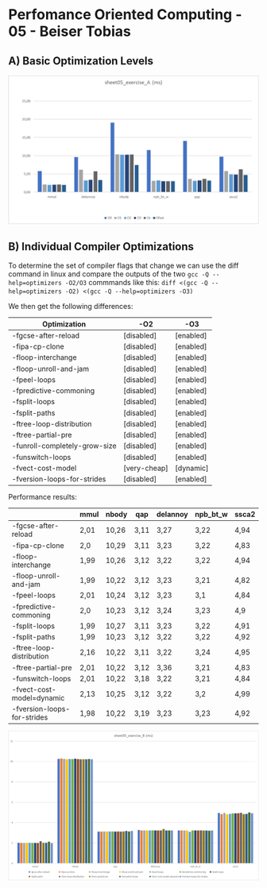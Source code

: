 # Perfomance Oriented Computing - 05 - Beiser Tobias
## A) Basic Optimization Levels
![](task_a/sheet05_exercise_A.png)

## B) Individual Compiler Optimizations

To determine the set of compiler flags that change we can use the diff command in linux and compare the outputs of the two `gcc -Q --help=optimizers -O2/O3` commmands like this:
`diff <(gcc -Q --help=optimizers -O2) <(gcc -Q --help=optimizers -O3)`

We then get the following differences:

| Optimization            | -O2                                      | -O3                                     |
|-------------------------|------------------------------------------|-----------------------------------------|
| -fgcse-after-reload     | [disabled]                               | [enabled]                               |
| -fipa-cp-clone          | [disabled]                               | [enabled]                               |
| -floop-interchange      | [disabled]                               | [enabled]                               |
| -floop-unroll-and-jam   | [disabled]                               | [enabled]                               |
| -fpeel-loops            | [disabled]                               | [enabled]                               |
| -fpredictive-commoning  | [disabled]                               | [enabled]                               |
| -fsplit-loops           | [disabled]                               | [enabled]                               |
| -fsplit-paths           | [disabled]                               | [enabled]                               |
| -ftree-loop-distribution| [disabled]                               | [enabled]                               |
| -ftree-partial-pre      | [disabled]                               | [enabled]                               |
| -funroll-completely-grow-size | [disabled]                          | [enabled]                               |
| -funswitch-loops        | [disabled]                               | [enabled]                               |
| -fvect-cost-model       | [very-cheap]                             | [dynamic]                               |
| -fversion-loops-for-strides | [disabled]                            | [enabled]                               |



Performance results:

|                  | mmul  | nbody | qap   | delannoy | npb_bt_w | ssca2 |
|------------------|-------|-------|-------|----------|----------|-------|
| -fgcse-after-reload           | 2,01  | 10,26 | 3,11  | 3,27     | 3,22     | 4,94  |
| -fipa-cp-clone         | 2,0   | 10,29 | 3,11  | 3,23     | 3,22     | 4,83  |
| -floop-interchange       | 1,99  | 10,26 | 3,12  | 3,22     | 3,22     | 4,94  |
| -floop-unroll-and-jam       | 1,99  | 10,22 | 3,12  | 3,23     | 3,21     | 4,82  |
| -fpeel-loops       | 2,01  | 10,24 | 3,12  | 3,23     | 3,1      | 4,84  |
| -fpredictive-commoning   | 2,0   | 10,23 | 3,12  | 3,24     | 3,23     | 4,9   |
| -fsplit-loops       | 1,99  | 10,27 | 3,11  | 3,23     | 3,22     | 4,91  |
| -fsplit-paths       | 1,99  | 10,23 | 3,12  | 3,22     | 3,22     | 4,92  |
| -ftree-loop-distribution    | 2,16  | 10,22 | 3,11  | 3,22     | 3,24     | 4,95  |
| -ftree-partial-pre      | 2,01  | 10,22 | 3,12  | 3,36     | 3,21     | 4,83  |
| -funswitch-loops       | 2,01  | 10,22 | 3,18  | 3,22     | 3,21     | 4,84  |
| -fvect-cost-model=dynamic      | 2,13  | 10,25 | 3,12  | 3,22     | 3,2      | 4,99  |
| -fversion-loops-for-strides   | 1,98  | 10,22 | 3,19  | 3,23     | 3,23     | 4,92  |


![](task_b/sheet05_exercise_B.png)